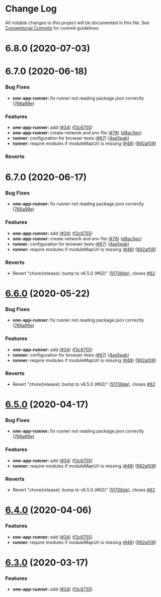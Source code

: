 # Change Log

All notable changes to this project will be documented in this file.
See [Conventional Commits](https://conventionalcommits.org) for commit guidelines.

# 6.8.0 (2020-07-03)



# 6.7.0 (2020-06-18)


### Bug Fixes

* **one-app-runner:** fix runner not reading package.json correctly ([766a99e](https://github.com/americanexpress/one-app-cli/commit/766a99e2191a21983557438135470f67148fa95e))


### Features

* **one-app-runner:** add ([#34](https://github.com/americanexpress/one-app-cli/issues/34)) ([f3c6755](https://github.com/americanexpress/one-app-cli/commit/f3c67551ec9458f30ddf640666c69f3e673c0784))
* **one-app-runner:** create network and env file ([#78](https://github.com/americanexpress/one-app-cli/issues/78)) ([d8ac5ec](https://github.com/americanexpress/one-app-cli/commit/d8ac5ec8a36413217d942e9c5d611c4008b3f346))
* **runner:** configuration for browser tests ([#67](https://github.com/americanexpress/one-app-cli/issues/67)) ([4ae5eab](https://github.com/americanexpress/one-app-cli/commit/4ae5eabc4857e96ed39ed8708054f10c151891d6))
* **runner:** require modules if moduleMapUrl is missing ([#48](https://github.com/americanexpress/one-app-cli/issues/48)) ([992af08](https://github.com/americanexpress/one-app-cli/commit/992af08a5dde7d69c6ee3578883c004c5f4d875c))


### Reverts






# 6.7.0 (2020-06-17)


### Bug Fixes

* **one-app-runner:** fix runner not reading package.json correctly ([766a99e](https://github.com/americanexpress/one-app-cli/commit/766a99e2191a21983557438135470f67148fa95e))


### Features

* **one-app-runner:** add ([#34](https://github.com/americanexpress/one-app-cli/issues/34)) ([f3c6755](https://github.com/americanexpress/one-app-cli/commit/f3c67551ec9458f30ddf640666c69f3e673c0784))
* **one-app-runner:** create network and env file ([#78](https://github.com/americanexpress/one-app-cli/issues/78)) ([d8ac5ec](https://github.com/americanexpress/one-app-cli/commit/d8ac5ec8a36413217d942e9c5d611c4008b3f346))
* **runner:** configuration for browser tests ([#67](https://github.com/americanexpress/one-app-cli/issues/67)) ([4ae5eab](https://github.com/americanexpress/one-app-cli/commit/4ae5eabc4857e96ed39ed8708054f10c151891d6))
* **runner:** require modules if moduleMapUrl is missing ([#48](https://github.com/americanexpress/one-app-cli/issues/48)) ([992af08](https://github.com/americanexpress/one-app-cli/commit/992af08a5dde7d69c6ee3578883c004c5f4d875c))


### Reverts

* Revert "chore(release): bump to v6.5.0 (#62)" ([5f708de](https://github.com/americanexpress/one-app-cli/commit/5f708de11f30163687f3184adb4d57ccab46649c)), closes [#62](https://github.com/americanexpress/one-app-cli/issues/62)





# [6.6.0](https://github.com/americanexpress/one-app-cli/compare/v6.1.1...v6.6.0) (2020-05-22)


### Bug Fixes

* **one-app-runner:** fix runner not reading package.json correctly ([766a99e](https://github.com/americanexpress/one-app-cli/commit/766a99e2191a21983557438135470f67148fa95e))


### Features

* **one-app-runner:** add ([#34](https://github.com/americanexpress/one-app-cli/issues/34)) ([f3c6755](https://github.com/americanexpress/one-app-cli/commit/f3c67551ec9458f30ddf640666c69f3e673c0784))
* **runner:** configuration for browser tests ([#67](https://github.com/americanexpress/one-app-cli/issues/67)) ([4ae5eab](https://github.com/americanexpress/one-app-cli/commit/4ae5eabc4857e96ed39ed8708054f10c151891d6))
* **runner:** require modules if moduleMapUrl is missing ([#48](https://github.com/americanexpress/one-app-cli/issues/48)) ([992af08](https://github.com/americanexpress/one-app-cli/commit/992af08a5dde7d69c6ee3578883c004c5f4d875c))


### Reverts

* Revert "chore(release): bump to v6.5.0 (#62)" ([5f708de](https://github.com/americanexpress/one-app-cli/commit/5f708de11f30163687f3184adb4d57ccab46649c)), closes [#62](https://github.com/americanexpress/one-app-cli/issues/62)





# [6.5.0](https://github.com/americanexpress/one-app-cli/compare/v6.1.1...v6.5.0) (2020-04-17)


### Bug Fixes

* **one-app-runner:** fix runner not reading package.json correctly ([766a99e](https://github.com/americanexpress/one-app-cli/commit/766a99e2191a21983557438135470f67148fa95e))


### Features

* **one-app-runner:** add ([#34](https://github.com/americanexpress/one-app-cli/issues/34)) ([f3c6755](https://github.com/americanexpress/one-app-cli/commit/f3c67551ec9458f30ddf640666c69f3e673c0784))
* **runner:** require modules if moduleMapUrl is missing ([#48](https://github.com/americanexpress/one-app-cli/issues/48)) ([992af08](https://github.com/americanexpress/one-app-cli/commit/992af08a5dde7d69c6ee3578883c004c5f4d875c))


### Reverts

* Revert "chore(release): bump to v6.5.0 (#62)" ([5f708de](https://github.com/americanexpress/one-app-cli/commit/5f708de11f30163687f3184adb4d57ccab46649c)), closes [#62](https://github.com/americanexpress/one-app-cli/issues/62)





# [6.4.0](https://github.com/americanexpress/one-app-cli/compare/v6.1.1...v6.4.0) (2020-04-06)


### Features

* **one-app-runner:** add ([#34](https://github.com/americanexpress/one-app-cli/issues/34)) ([f3c6755](https://github.com/americanexpress/one-app-cli/commit/f3c67551ec9458f30ddf640666c69f3e673c0784))
* **runner:** require modules if moduleMapUrl is missing ([#48](https://github.com/americanexpress/one-app-cli/issues/48)) ([992af08](https://github.com/americanexpress/one-app-cli/commit/992af08a5dde7d69c6ee3578883c004c5f4d875c))





# [6.3.0](https://github.com/americanexpress/one-app-cli/compare/v6.1.1...v6.3.0) (2020-03-17)


### Features

* **one-app-runner:** add ([#34](https://github.com/americanexpress/one-app-cli/issues/34)) ([f3c6755](https://github.com/americanexpress/one-app-cli/commit/f3c67551ec9458f30ddf640666c69f3e673c0784))
